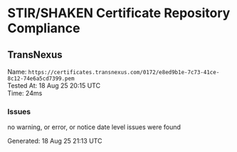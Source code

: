 # STIR/SHAKEN Certificate Repository Compliance

## TransNexus

Name: `https://certificates.transnexus.com/0172/e8ed9b1e-7c73-41ce-8c12-74e6a5cd7399.pem`\
Tested At: 18 Aug 25 20:15 UTC\
Time: 24ms

### Issues

no warning, or error, or notice date level issues were found

Generated: 18 Aug 25 21:13 UTC